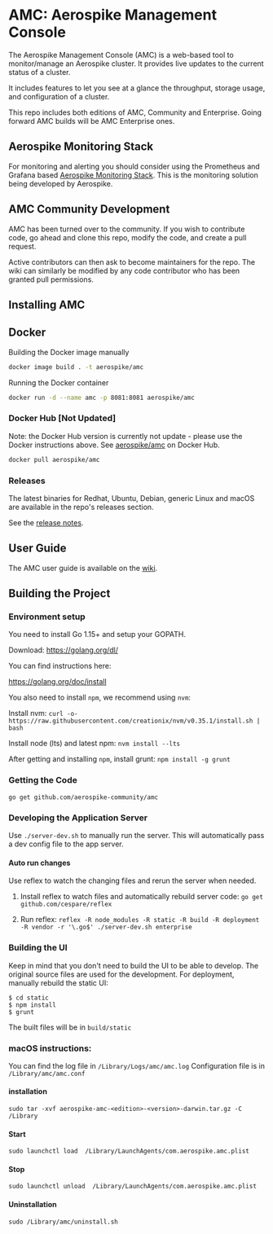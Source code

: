 # AMC: Aerospike Management Console

The Aerospike Management Console (AMC) is a web-based tool to monitor/manage an
Aerospike cluster. It provides live updates to the current status of a cluster.

It includes features to let you see at a glance the throughput, storage usage,
and configuration of a cluster.

This repo includes both editions of AMC, Community and Enterprise. Going forward
AMC builds will be AMC Enterprise ones.

## Aerospike Monitoring Stack
For monitoring and alerting you should consider using the Prometheus and Grafana based [Aerospike Monitoring Stack](https://github.com/aerospike/aerospike-monitoring). This is the monitoring solution being developed by Aerospike.

## AMC Community Development

AMC has been turned over to the community. If you wish to contribute code,
go ahead and clone this repo, modify the code, and create a pull request.

Active contributors can then ask to become maintainers for the repo.
The wiki can similarly be modified by any code contributor who has been granted
pull permissions.

## Installing AMC

## Docker
Building the Docker image manually
```bash
docker image build . -t aerospike/amc
```

Running the Docker container
```bash
docker run -d --name amc -p 8081:8081 aerospike/amc
```

### Docker Hub [Not Updated]
Note: the Docker Hub version is currently not update - please use the Docker instructions above.
See [aerospike/amc](https://hub.docker.com/r/aerospike/amc) on Docker Hub.

```bash
docker pull aerospike/amc
```

### Releases
The latest binaries for Redhat, Ubuntu, Debian, generic Linux and macOS are
available in the repo's releases section.

See the [release notes](CHANGELOG.md).

## User Guide

The AMC user guide is available on the [wiki](https://github.com/aerospike-community/amc/wiki).


## Building the Project

### Environment setup

You need to install Go 1.15+ and setup your GOPATH.

Download: https://golang.org/dl/

You can find instructions here:

https://golang.org/doc/install

You also need to install `npm`, we recommend using `nvm`:

Install nvm: `curl -o- https://raw.githubusercontent.com/creationix/nvm/v0.35.1/install.sh | bash`

Install node (lts) and latest npm: `nvm install --lts`

After getting and installing `npm`, install grunt: `npm install -g grunt`

### Getting the Code

`go get github.com/aerospike-community/amc`

### Developing the Application Server
Use `./server-dev.sh` to manually run the server. This will automatically pass a dev config file to the app server.

#### Auto run changes
Use reflex to watch the changing files and rerun the server when needed.

1. Install reflex to watch files and automatically rebuild server code:
`go get github.com/cespare/reflex`

2. Run reflex:
`reflex -R node_modules -R static -R build -R deployment -R vendor -r '\.go$' ./server-dev.sh enterprise`

### Building the UI
Keep in mind that you don't need to build the UI to be able to develop. The original source files are used for the development.
For deployment, manually rebuild the static UI:
```shell
$ cd static
$ npm install
$ grunt
```

The built files will be in `build/static`

### macOS instructions:

You can find the log file in `/Library/Logs/amc/amc.log`
Configuration file is in `/Library/amc/amc.conf`

#### installation
`sudo tar -xvf aerospike-amc-<edition>-<version>-darwin.tar.gz -C /Library`

#### Start
`sudo launchctl load  /Library/LaunchAgents/com.aerospike.amc.plist`

#### Stop
`sudo launchctl unload  /Library/LaunchAgents/com.aerospike.amc.plist`

#### Uninstallation
`sudo /Library/amc/uninstall.sh`

